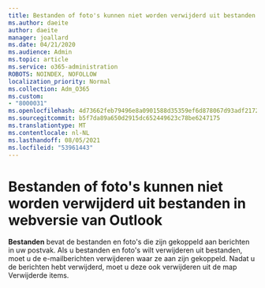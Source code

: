 ```yaml
---
title: Bestanden of foto's kunnen niet worden verwijderd uit bestanden in webversie van Outlook
ms.author: daeite
author: daeite
manager: joallard
ms.date: 04/21/2020
ms.audience: Admin
ms.topic: article
ms.service: o365-administration
ROBOTS: NOINDEX, NOFOLLOW
localization_priority: Normal
ms.collection: Adm_O365
ms.custom:
- "8000031"
ms.openlocfilehash: 4d73662feb79496e8a0901588d35359ef6d878067d93adf2172504e4d96af1cc
ms.sourcegitcommit: b5f7da89a650d2915dc652449623c78be6247175
ms.translationtype: MT
ms.contentlocale: nl-NL
ms.lasthandoff: 08/05/2021
ms.locfileid: "53961443"
---
```

# <a name="cant-delete-files-or-photos-from-files-in-outlook-on-the-web"></a>Bestanden of foto's kunnen niet worden verwijderd uit bestanden in webversie van Outlook

**Bestanden** bevat de bestanden en foto's die zijn gekoppeld aan berichten in uw postvak. Als u bestanden en foto's wilt verwijderen uit bestanden, moet u de e-mailberichten verwijderen waar ze aan zijn gekoppeld. Nadat u de berichten hebt verwijderd, moet u deze ook verwijderen uit de map Verwijderde items.